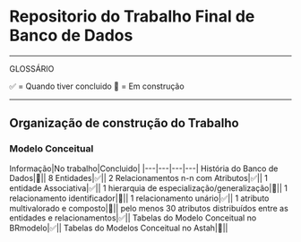 # Repositorio do Trabalho Final de Banco de Dados

---
GLOSSÁRIO

:white_check_mark: = Quando tiver concluido
:construction: = Em construção

---

## Organização de construção do Trabalho


### Modelo Conceitual

Informação|No trabalho|Concluido|
|---|---|---|---|
História do Banco de Dados|:construction:||
8 Entidades|:white_check_mark:||
2 Relacionamentos n-n com Atributos|:white_check_mark:||
1 entidade Associativa|:white_check_mark:||
1 hierarquia de especialização/generalização|:construction:||
1 relacionamento identificador|:construction:||
1 relacionamento unário|:white_check_mark:||
1 atributo multivalorado e composto|:construction:||
pelo menos 30 atributos distribuídos entre as entidades e relacionamentos|:white_check_mark:||
Tabelas do Modelo Conceitual no BRmodelo|:white_check_mark:||
Tabelas do Modelos Conceitual no Astah|:construction:||

